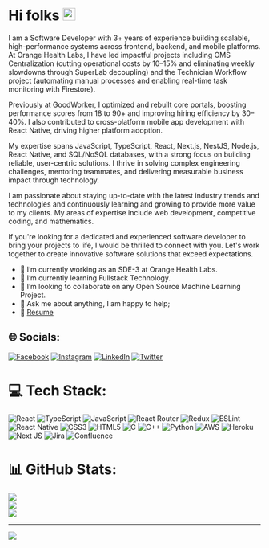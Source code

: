 # Hi folks <img src="https://media.giphy.com/media/hvRJCLFzcasrR4ia7z/giphy.gif" width="25px">

I am a Software Developer with 3+ years of experience building scalable, high-performance systems across frontend, backend, and mobile platforms. At Orange Health Labs, I have led impactful projects including OMS Centralization (cutting operational costs by 10–15% and eliminating weekly slowdowns through SuperLab decoupling) and the Technician Workflow project (automating manual processes and enabling real-time task monitoring with Firestore).

Previously at GoodWorker, I optimized and rebuilt core portals, boosting performance scores from 18 to 90+ and improving hiring efficiency by 30–40%. I also contributed to cross-platform mobile app development with React Native, driving higher platform adoption.

My expertise spans JavaScript, TypeScript, React, Next.js, NestJS, Node.js, React Native, and SQL/NoSQL databases, with a strong focus on building reliable, user-centric solutions. I thrive in solving complex engineering challenges, mentoring teammates, and delivering measurable business impact through technology.

I am passionate about staying up-to-date with the latest industry trends and technologies and continuously learning and growing to provide more value to my clients. My areas of expertise include web development, competitive coding, and mathematics.

If you're looking for a dedicated and experienced software developer to bring your projects to life, I would be thrilled to connect with you. Let's work together to create innovative software solutions that exceed expectations.

- 🔭 I’m currently working as an SDE-3 at Orange Health Labs.
- 🌱 I’m currently learning Fullstack Technology.
- 👯 I’m looking to collaborate on any Open Source Machine Learning Project.
- 💬 Ask me about anything, I am happy to help;
- 📝 [Resume](https://drive.google.com/file/d/1R0_GaFzvHIcTeVCnUZ9l6AhtA167GwHu/view?usp=sharing)

## 🌐 Socials:
[![Facebook](https://img.shields.io/badge/Facebook-%231877F2.svg?logo=Facebook&logoColor=white)](https://facebook.com/https://www.facebook.com/ak78158) [![Instagram](https://img.shields.io/badge/Instagram-%23E4405F.svg?logo=Instagram&logoColor=white)](https://instagram.com/https://www.facebook.com/ak78158) [![LinkedIn](https://img.shields.io/badge/LinkedIn-%230077B5.svg?logo=linkedin&logoColor=white)](https://linkedin.com/in/https://www.linkedin.com/in/amit-kumar-b11a5016a/) [![Twitter](https://img.shields.io/badge/Twitter-%231DA1F2.svg?logo=Twitter&logoColor=white)](https://twitter.com/https://twitter.com/Amitkum39380689) 

# 💻 Tech Stack:
![React](https://img.shields.io/badge/react-%2320232a.svg?style=for-the-badge&logo=react&logoColor=%2361DAFB) ![TypeScript](https://img.shields.io/badge/typescript-%23007ACC.svg?style=for-the-badge&logo=typescript&logoColor=white) ![JavaScript](https://img.shields.io/badge/javascript-%23323330.svg?style=for-the-badge&logo=javascript&logoColor=%23F7DF1E) ![React Router](https://img.shields.io/badge/React_Router-CA4245?style=for-the-badge&logo=react-router&logoColor=white) ![Redux](https://img.shields.io/badge/redux-%23593d88.svg?style=for-the-badge&logo=redux&logoColor=white) ![ESLint](https://img.shields.io/badge/ESLint-4B3263?style=for-the-badge&logo=eslint&logoColor=white) ![React Native](https://img.shields.io/badge/react_native-%2320232a.svg?style=for-the-badge&logo=react&logoColor=%2361DAFB) ![CSS3](https://img.shields.io/badge/css3-%231572B6.svg?style=for-the-badge&logo=css3&logoColor=white) ![HTML5](https://img.shields.io/badge/html5-%23E34F26.svg?style=for-the-badge&logo=html5&logoColor=white) ![C](https://img.shields.io/badge/c-%2300599C.svg?style=for-the-badge&logo=c&logoColor=white) ![C++](https://img.shields.io/badge/c++-%2300599C.svg?style=for-the-badge&logo=c%2B%2B&logoColor=white) ![Python](https://img.shields.io/badge/python-3670A0?style=for-the-badge&logo=python&logoColor=ffdd54) ![AWS](https://img.shields.io/badge/AWS-%23FF9900.svg?style=for-the-badge&logo=amazon-aws&logoColor=white) ![Heroku](https://img.shields.io/badge/heroku-%23430098.svg?style=for-the-badge&logo=heroku&logoColor=white) ![Next JS](https://img.shields.io/badge/Next-black?style=for-the-badge&logo=next.js&logoColor=white) ![Jira](https://img.shields.io/badge/jira-%230A0FFF.svg?style=for-the-badge&logo=jira&logoColor=white) ![Confluence](https://img.shields.io/badge/confluence-%23172BF4.svg?style=for-the-badge&logo=confluence&logoColor=white)
# 📊 GitHub Stats:
![](https://github-readme-stats.vercel.app/api?username=ak78158&theme=dark&hide_border=false&include_all_commits=false&count_private=false)<br/>
![](https://github-readme-streak-stats.herokuapp.com/?user=ak78158&theme=dark&hide_border=false)<br/>
![](https://github-readme-stats.vercel.app/api/top-langs/?username=ak78158&theme=dark&hide_border=false&include_all_commits=false&count_private=false&layout=compact)

---
[![](https://visitcount.itsvg.in/api?id=ak78158&icon=0&color=0)](https://visitcount.itsvg.in)
